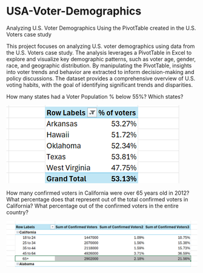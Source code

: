 # USA-Voter-Demographics
Analyzing U.S. Voter Demographics Using the PivotTable created in the U.S. Voters case study

This project focuses on analyzing U.S. voter demographics using data from the U.S. Voters case study. The analysis leverages a PivotTable in Excel to explore and visualize key demographic patterns, such as voter age, gender, race, and geographic distribution. By manipulating the PivotTable, insights into voter trends and behavior are extracted to inform decision-making and policy discussions. The dataset provides a comprehensive overview of U.S. voting habits, with the goal of identifying significant trends and disparities.

How many states had a Voter Population % below 55%? Which states?

![How many states had a Voter Population % below 55%? Which states?](Analysis-1.png)

How many confirmed voters in California were over 65 years old in 2012? What percentage does that represent out of the total confirmed voters in California? What percentage out of the confirmed voters in the entire country?

![How many confirmed voters in California were over 65 years old in 2012? What percentage does that represent out of the total confirmed voters in California? What percentage out of the confirmed voters in the entire country?](Analysis-2.png)





